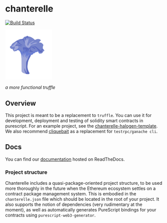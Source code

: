 # chanterelle

[![Build Status](https://travis-ci.com/f-o-a-m/chanterelle.svg?branch=master)](https://travis-ci.com/f-o-a-m/chanterelle)

<img src=https://github.com/f-o-a-m/chanterelle/blob/master/chanterelle-logo.svg width="150">

_a more functional truffle_

## Overview

This project is meant to be a replacement to `truffle`. You can use it for development, deployment and testing of solidity smart contracts in purescript. For an example project, see the [chanterelle-halogen-template](https://github.com/f-o-a-m/chanterelle-halogen-template). We also recommend [cliquebait](https://github.com/f-o-a-m/cliquebait) as a replacement for `testrpc/ganache cli`.

## Docs

You can find our [documentation](https://chanterelle.readthedocs.io/en/latest/) hosted on ReadTheDocs.

### Project structure

Chanterelle includes a quasi-package-oriented project structure, to be used more thoroughly in the future when the Ethereum ecosystem settles on a contract package management system.
This is embodied in the `chanterelle.json` file which should be located in the
root of your project. It also supports the notion of dependencies (very rudimentary at the moment), as well as automatically generates PureScript bindings for your contracts using `purescript-web3-generator`.
